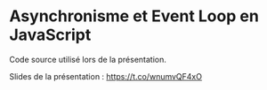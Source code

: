 # Asynchronisme et Event Loop en JavaScript

Code source utilisé lors de la présentation.

Slides de la présentation : https://t.co/wnumvQF4xO
